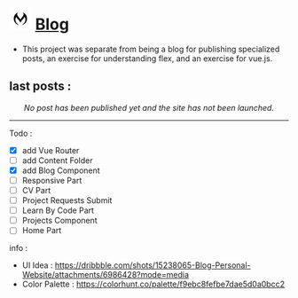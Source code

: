# <img width="40" src="https://raw.githubusercontent.com/Mehranalam/Blog/855d089b730c15a5445944441069a9e7cf202042/src/assets/Images/Icons/Mh.svg" alt="Blog Logo"> [Blog](#)

       
- This project was separate from being a blog for publishing specialized posts, an exercise for understanding flex, and an exercise for vue.js.


## last posts :

<div align="center">
       <i>
       No post has been published yet and the site has not been launched.
       </i>
   </div>
        <hr>
        
        
Todo :
- [X] add Vue Router
- [ ] add Content Folder
- [X] add Blog Component
- [ ] Responsive Part
- [ ] CV Part
- [ ] Project Requests Submit
- [ ] Learn By Code Part
- [ ] Projects Component
- [ ] Home Part

info :
- UI Idea : https://dribbble.com/shots/15238065-Blog-Personal-Website/attachments/6986428?mode=media
- Color Palette : https://colorhunt.co/palette/f9ebc8fefbe7dae5d0a0bcc2
